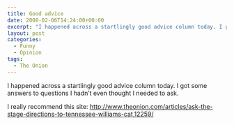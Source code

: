 ```yaml
---
title: Good advice
date: 2008-02-06T14:24:00+00:00
excerpt: "I happened across a startlingly good advice column today. I got some answers to questions I hadn't even thought I"
layout: post
categories:
  - Funny
  - Opinion
tags:
  - The Onion
---
```

I happened across a startlingly good advice column today. I got some answers to questions I hadn&#8217;t even thought I needed to ask.

I really recommend this site: <http://www.theonion.com/articles/ask-the-stage-directions-to-tennessee-williams-cat,12259/>